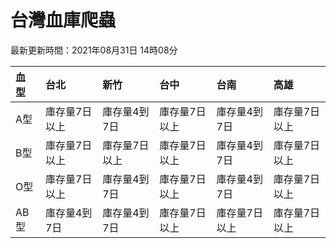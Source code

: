# 台灣血庫爬蟲

最新更新時間：2021年08月31日 14時08分

| 血型   | 台北      | 新竹      | 台中      | 台南      | 高雄      |
|:-----|:--------|:--------|:--------|:--------|:--------|
| A型   | 庫存量7日以上 | 庫存量4到7日 | 庫存量7日以上 | 庫存量4到7日 | 庫存量7日以上 |
| B型   | 庫存量7日以上 | 庫存量7日以上 | 庫存量7日以上 | 庫存量4到7日 | 庫存量7日以上 |
| O型   | 庫存量7日以上 | 庫存量4到7日 | 庫存量7日以上 | 庫存量4到7日 | 庫存量7日以上 |
| AB型  | 庫存量4到7日 | 庫存量4到7日 | 庫存量7日以上 | 庫存量7日以上 | 庫存量7日以上 |